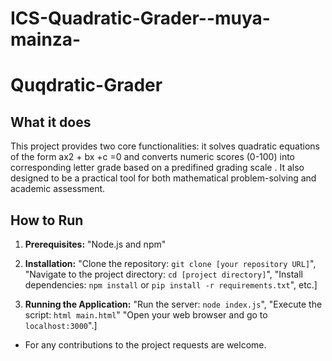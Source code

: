 # ICS-Quadratic-Grader--muya-mainza-
#  Quqdratic-Grader 

## What it does

This project provides two core functionalities: it solves quadratic equations of the form ax2 + bx +c =0 and converts numeric scores (0-100) into corresponding letter grade based on a predifined grading scale . It also designed to be a practical tool for both mathematical problem-solving and academic assessment.

## How to Run

1.  **Prerequisites:**
    "Node.js and npm"

2.  **Installation:**
    "Clone the repository: `git clone [your repository URL]`", "Navigate to the project directory: `cd [project directory]`", "Install dependencies: `npm install` or `pip install -r requirements.txt`", etc.]

3.  **Running the Application:**
    "Run the server: `node index.js`", "Execute the script: `html main.html`"
    "Open your web browser and go to `localhost:3000`".]



*    For any contributions to the project requests are welcome.

